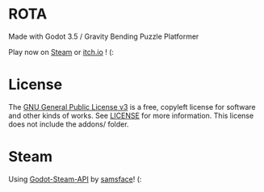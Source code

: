 # ROTA
Made with Godot 3.5 / Gravity Bending Puzzle Platformer 

Play now on [Steam](https://store.steampowered.com/app/1993830/ROTA/) or [itch.io](https://harmonyhoney.itch.io/tinycrate) ! (:

# License
The [GNU General Public License v3](https://www.gnu.org/licenses/gpl-3.0.en.html) is a free, copyleft license for software and other kinds of works. See [LICENSE](LICENSE) for more information. This license does not include the addons/ folder.

# Steam
Using [Godot-Steam-API](https://github.com/samsface/godot-steam-api) by [samsface](https://github.com/samsface/)! (: